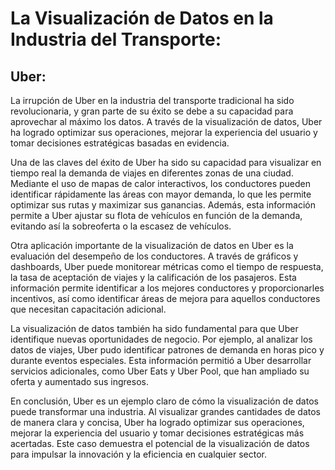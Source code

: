 # La Visualización de Datos en la Industria del Transporte: 

## Uber:

La irrupción de Uber en la industria del transporte tradicional ha sido revolucionaria, y gran parte de su éxito se debe a su capacidad para aprovechar al máximo los datos. A través de la visualización de datos, Uber ha logrado optimizar sus operaciones, mejorar la experiencia del usuario y tomar decisiones estratégicas basadas en evidencia.

Una de las claves del éxito de Uber ha sido su capacidad para visualizar en tiempo real la demanda de viajes en diferentes zonas de una ciudad. Mediante el uso de mapas de calor interactivos, los conductores pueden identificar rápidamente las áreas con mayor demanda, lo que les permite optimizar sus rutas y maximizar sus ganancias. Además, esta información permite a Uber ajustar su flota de vehículos en función de la demanda, evitando así la sobreoferta o la escasez de vehículos.

Otra aplicación importante de la visualización de datos en Uber es la evaluación del desempeño de los conductores. A través de gráficos y dashboards, Uber puede monitorear métricas como el tiempo de respuesta, la tasa de aceptación de viajes y la calificación de los pasajeros. Esta información permite identificar a los mejores conductores y proporcionarles incentivos, así como identificar áreas de mejora para aquellos conductores que necesitan capacitación adicional.

La visualización de datos también ha sido fundamental para que Uber identifique nuevas oportunidades de negocio. Por ejemplo, al analizar los datos de viajes, Uber pudo identificar patrones de demanda en horas pico y durante eventos especiales. Esta información permitió a Uber desarrollar servicios adicionales, como Uber Eats y Uber Pool, que han ampliado su oferta y aumentado sus ingresos.

En conclusión, Uber es un ejemplo claro de cómo la visualización de datos puede transformar una industria. Al visualizar grandes cantidades de datos de manera clara y concisa, Uber ha logrado optimizar sus operaciones, mejorar la experiencia del usuario y tomar decisiones estratégicas más acertadas. Este caso demuestra el potencial de la visualización de datos para impulsar la innovación y la eficiencia en cualquier sector.
